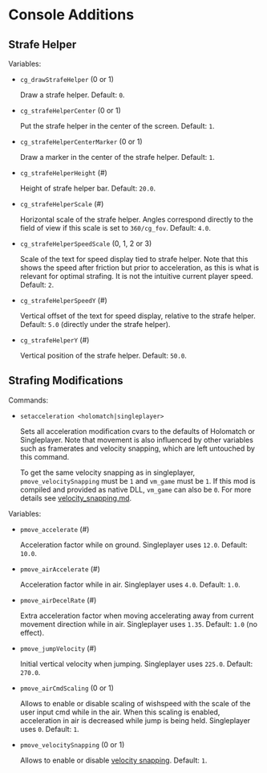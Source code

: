 
# Console Additions

## Strafe Helper

Variables:

- `cg_drawStrafeHelper` (0 or 1)

  Draw a strafe helper.
  Default: `0`.

- `cg_strafeHelperCenter` (0 or 1)

  Put the strafe helper in the center of the screen.
  Default: `1`.

- `cg_strafeHelperCenterMarker` (0 or 1)

  Draw a marker in the center of the strafe helper.
  Default: `1`.

- `cg_strafeHelperHeight` (#)

  Height of strafe helper bar.
  Default: `20.0`.

- `cg_strafeHelperScale` (#)

  Horizontal scale of the strafe helper.
  Angles correspond directly to the field of view if this scale is set to `360/cg_fov`.
  Default: `4.0`.

- `cg_strafeHelperSpeedScale` (0, 1, 2 or 3)

  Scale of the text for speed display tied to strafe helper.
  Note that this shows the speed after friction but prior to acceleration, as this is what is relevant for optimal strafing.
  It is not the intuitive current player speed.
  Default: `2`.

- `cg_strafeHelperSpeedY` (#)

  Vertical offset of the text for speed display, relative to the strafe helper.
  Default: `5.0` (directly under the strafe helper).

- `cg_strafeHelperY` (#)

  Vertical position of the strafe helper.
  Default: `50.0`.

## Strafing Modifications

Commands:

- `setacceleration <holomatch|singleplayer>`

  Sets all acceleration modification cvars to the defaults of Holomatch or Singleplayer.
  Note that movement is also influenced by other variables such as framerates and velocity snapping, which are left untouched by this command.

  To get the same velocity snapping as in singleplayer, `pmove_velocitySnapping` must be `1` and `vm_game` must be `1`.
  If this mod is compiled and provided as native DLL, `vm_game` can also be `0`.
  For more details see [velocity_snapping.md](velocity_snapping.md).

Variables:

- `pmove_accelerate` (#)

  Acceleration factor while on ground.
  Singleplayer uses `12.0`.
  Default: `10.0`.

- `pmove_airAccelerate` (#)

  Acceleration factor while in air.
  Singleplayer uses `4.0`.
  Default: `1.0`.

- `pmove_airDecelRate` (#)

  Extra acceleration factor when moving accelerating away from current movement direction while in air.
  Singleplayer uses `1.35`.
  Default: `1.0` (no effect).

- `pmove_jumpVelocity` (#)

  Initial vertical velocity when jumping.
  Singleplayer uses `225.0`.
  Default: `270.0`.

- `pmove_airCmdScaling` (0 or 1)

  Allows to enable or disable scaling of wishspeed with the scale of the user input cmd while in the air.
  When this scaling is enabled, acceleration in air is decreased while jump is being held.
  Singleplayer uses `0`.
  Default: `1`.

- `pmove_velocitySnapping` (0 or 1)

  Allows to enable or disable [velocity snapping](velocity_snapping.md).
  Default: `1`.
